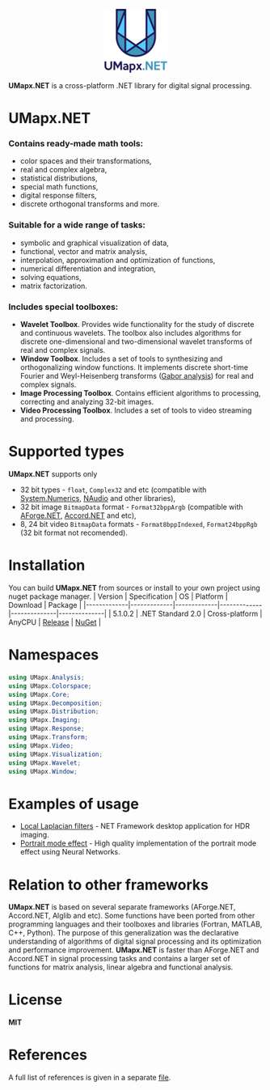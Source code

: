 <p align="center"><img width="25%" src="docs/umapxnet_big.png" /></p>

**UMapx.NET** is a cross-platform .NET library for digital signal processing.  

# UMapx.NET
### Contains ready-made math tools:
* color spaces and their transformations,
* real and complex algebra,
* statistical distributions,
* special math functions,
* digital response filters,
* discrete orthogonal transforms and more.

### Suitable for a wide range of tasks:
* symbolic and graphical visualization of data,
* functional, vector and matrix analysis,
* interpolation, approximation and optimization of functions,
* numerical differentiation and integration,
* solving equations,
* matrix factorization.

### Includes special toolboxes:
* **Wavelet Toolbox**. Provides wide functionality for the study of discrete and continuous wavelets. The toolbox also includes algorithms for discrete one-dimensional and two-dimensional wavelet transforms of real and complex signals.
* **Window Toolbox**. Includes a set of tools to synthesizing and orthogonalizing window functions. It implements discrete short-time Fourier and Weyl-Heisenberg transforms ([Gabor analysis](https://github.com/asiryan/Weyl-Heisenberg-Toolbox)) for real and complex signals.
* **Image Processing Toolbox**. Contains efficient algorithms to processing, correcting and analyzing 32-bit images.
* **Video Processing Toolbox**. Includes a set of tools to video streaming and processing.

# Supported types
**UMapx.NET** supports only
* 32 bit types - `float`, `Complex32` and etc (compatible with [System.Numerics](https://docs.microsoft.com/ru-ru/dotnet/api/system.numerics?view=netframework-4.8), [NAudio](https://github.com/naudio/NAudio) and other libraries),
* 32 bit image `BitmapData` format - `Format32bppArgb` (compatible with [AForge.NET](https://github.com/andrewkirillov/AForge.NET), [Accord.NET](https://github.com/accord-net/framework/) and etc),
* 8, 24 bit video `BitmapData` formats - `Format8bppIndexed`, `Format24bppRgb` (32 bit format not recomended).

# Installation
You can build **UMapx.NET** from sources or install to your own project using nuget package manager.
| Version | Specification | OS | Platform | Download | Package |
|-------------|-------------|-------------|-------------|--------------|--------------|
| 5.1.0.2 | .NET Standard 2.0 | Cross-platform | AnyCPU | [Release](https://github.com/asiryan/UMapx.NET/releases/) | [NuGet](https://www.nuget.org/packages/UMapx/) |

# Namespaces
```c#
using UMapx.Analysis;
using UMapx.Colorspace;
using UMapx.Core;
using UMapx.Decomposition;
using UMapx.Distribution;
using UMapx.Imaging;
using UMapx.Response;
using UMapx.Transform;
using UMapx.Video;
using UMapx.Visualization;
using UMapx.Wavelet;
using UMapx.Window;
```

# Examples of usage
* [Local Laplacian filters](https://github.com/asiryan/Local-Laplacian-filters) - NET Framework desktop application for HDR imaging.
* [Portrait mode effect](https://github.com/asiryan/Portrait-mode) - High quality implementation of the portrait mode effect using Neural Networks.

# Relation to other frameworks
**UMapx.NET** is based on several separate frameworks (AForge.NET, Accord.NET, Alglib and etc). Some functions have been ported from other programming languages and their toolboxes and libraries (Fortran, MATLAB, C++, Python). The purpose of this generalization was the declarative understanding of algorithms of digital signal processing and its optimization and performance improvement. **UMapx.NET** is faster than AForge.NET and Accord.NET in signal processing tasks and contains a larger set of functions for matrix analysis, linear algebra and functional analysis.

# License
**MIT**  

# References
A full list of references is given in a separate [file](docs/references.pdf).  
